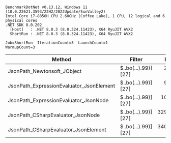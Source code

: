 ```

BenchmarkDotNet v0.13.12, Windows 11 (10.0.22621.3593/22H2/2022Update/SunValley2)
Intel Core i7-8850H CPU 2.60GHz (Coffee Lake), 1 CPU, 12 logical and 6 physical cores
.NET SDK 8.0.202
  [Host]   : .NET 8.0.3 (8.0.324.11423), X64 RyuJIT AVX2
  ShortRun : .NET 8.0.3 (8.0.324.11423), X64 RyuJIT AVX2

Job=ShortRun  IterationCount=3  LaunchCount=1  
WarmupCount=3  

```
| Method                                   | Filter               | Mean       | Error      | StdDev    | Gen0   | Gen1   | Allocated |
|----------------------------------------- |--------------------- |-----------:|-----------:|----------:|-------:|-------:|----------:|
| JsonPath_Newtonsoft_JObject              | $..bo(...).99)] [27] |   2.159 μs |   1.442 μs | 0.0790 μs | 0.3929 |      - |   1.81 KB |
| JsonPath_ExpressionEvaluator_JsonElement | $..bo(...).99)] [27] |   9.236 μs |   5.298 μs | 0.2904 μs | 2.0447 | 0.0153 |   9.42 KB |
| JsonPath_ExpressionEvaluator_JsonNode    | $..bo(...).99)] [27] |  10.865 μs |   2.530 μs | 0.1387 μs | 2.7618 | 0.0153 |  12.71 KB |
| JsonPath_CSharpEvaluator_JsonNode        | $..bo(...).99)] [27] | 329.290 μs | 102.773 μs | 5.6333 μs | 4.3945 |      - |  22.12 KB |
| JsonPath_CSharpEvaluator_JsonElement     | $..bo(...).99)] [27] | 340.260 μs |  69.324 μs | 3.7999 μs | 3.9063 |      - |  20.14 KB |
